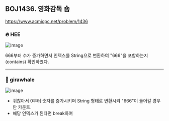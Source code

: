 ## BOJ1436. 영화감독 숌

 https://www.acmicpc.net/problem/1436
 


### 🔥 HEE

![image](https://user-images.githubusercontent.com/25292715/91322948-46de4200-e7fb-11ea-8afc-f29f8d29adae.png)

666부터 수가 증가하면서 인덱스를 String으로 변환하여 "666"을 포함하는지(contains) 확인하였다.

---

### :whale: girawhale

![image](https://user-images.githubusercontent.com/48428699/91386437-f653fc80-e86d-11ea-8097-5dc9b2b6480e.png)

- 귀찮아서 0부터 숫자를 증가시키며 String 형태로 변환시켜 "666"이 들어갈 경우만 카운트.
- 해당 인덱스가 된다면 break하여 
